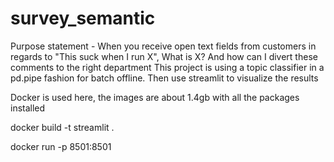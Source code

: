 # survey_semantic

Purpose statement - When you receive open text fields from customers in regards to "This suck when I run X", What is X? And how can I divert these comments to the right department
This project is using a topic classifier in a pd.pipe fashion for batch offline. Then use streamlit to visualize the results


Docker is used here, the images are about 1.4gb with all the packages installed 

docker build -t streamlit . 

docker run -p 8501:8501


